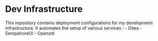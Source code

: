 # Dev Infrastructure

This repository contains deployment configurations for my development infrastructure. It automates the setup of various services :
    - Gitea
    - SempahoreUI
    - Openziti
